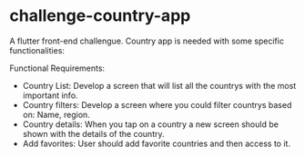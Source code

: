 # challenge-country-app
A flutter front-end challengue. Country app is needed with some specific functionalities:

Functional Requirements:
- Country List: Develop a screen that will list all the countrys with the most important info.
- Country filters: Develop a screen where you could filter countrys based on: Name, region.
- Country details: When you tap on a country a new screen should be shown with the details of the country.
- Add favorites: User should add favorite countries and then access to it.
